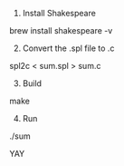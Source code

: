 1) Install Shakespeare

brew install shakespeare -v

2) Convert the .spl file to .c

spl2c < sum.spl > sum.c

3) Build

make

4) Run

./sum

YAY
